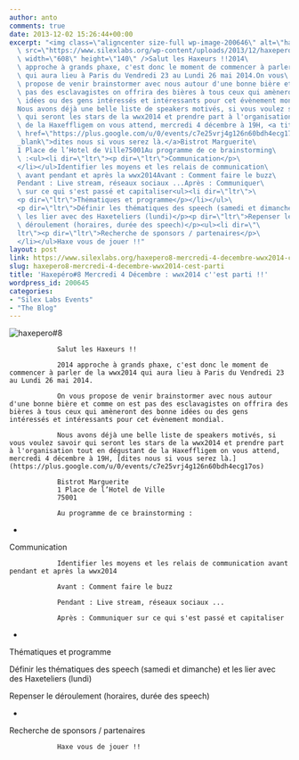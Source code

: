 ```yaml
---
author: anto
comments: true
date: 2013-12-02 15:26:44+00:00
excerpt: "<img class=\"aligncenter size-full wp-image-200646\" alt=\"haxepero#8\"\
  \ src=\"https://www.silexlabs.org/wp-content/uploads/2013/12/haxepero8-DEC2013-new.png\"\
  \ width=\"608\" height=\"140\" />Salut les Haxeurs !!2014\
  \ approche à grands phaxe, c'est donc le moment de commencer à parler de la wwx2014\
  \ qui aura lieu à Paris du Vendredi 23 au Lundi 26 mai 2014.On vous\
  \ propose de venir brainstormer avec nous autour d'une bonne bière et comme on est\
  \ pas des esclavagistes on offrira des bières à tous ceux qui amèneront des bonne\
  \ idées ou des gens intéressés et intéressants pour cet évènement mondial.\
  Nous avons déjà une belle liste de speakers motivés, si vous voulez savoir\
  \ qui seront les stars de la wwx2014 et prendre part à l'organisation tout en dégustant\
  \ de la Haxeffligem on vous attend, mercredi 4 décembre à 19H, <a title=\"Google+\"\
  \ href=\"https://plus.google.com/u/0/events/c7e25vrj4g126n60bdh4ecg17os\" target=\"\
  _blank\">dites nous si vous serez là.</a>Bistrot Marguerite\
  1 Place de l’Hotel de Ville75001Au programme de ce brainstorming\
  \ :<ul><li dir=\"ltr\"><p dir=\"ltr\">Communication</p>\
  </li></ul>Identifier les moyens et les relais de communication\
  \ avant pendant et après la wwx2014Avant : Comment faire le buzz\
  Pendant : Live stream, réseaux sociaux ...Après : Communiquer\
  \ sur ce qui s'est passé et capitaliser<ul><li dir=\"ltr\">\
  <p dir=\"ltr\">Thématiques et programme</p></li></ul>\
  <p dir=\"ltr\">Définir les thématiques des speech (samedi et dimanche) et\
  \ les lier avec des Haxeteliers (lundi)</p><p dir=\"ltr\">Repenser le\
  \ déroulement (horaires, durée des speech)</p><ul><li dir=\"\
  ltr\"><p dir=\"ltr\">Recherche de sponsors / partenaires</p>\
  </li></ul>Haxe vous de jouer !!"
layout: post
link: https://www.silexlabs.org/haxepero8-mercredi-4-decembre-wwx2014-cest-parti/
slug: haxepero8-mercredi-4-decembre-wwx2014-cest-parti
title: 'Haxepéro#8 Mercredi 4 Décembre : wwx2014 c''est parti !!'
wordpress_id: 200645
categories:
- "Silex Labs Events"
- "The Blog"
---
```


![haxepero#8](https://www.silexlabs.org/wp-content/uploads/2013/12/haxepero8-DEC2013-new.png)

				Salut les Haxeurs !!

				2014 approche à grands phaxe, c'est donc le moment de commencer à parler de la wwx2014 qui aura lieu à Paris du Vendredi 23 au Lundi 26 mai 2014.

				On vous propose de venir brainstormer avec nous autour d'une bonne bière et comme on est pas des esclavagistes on offrira des bières à tous ceux qui amèneront des bonne idées ou des gens intéressés et intéressants pour cet évènement mondial.

				Nous avons déjà une belle liste de speakers motivés, si vous voulez savoir qui seront les stars de la wwx2014 et prendre part à l'organisation tout en dégustant de la Haxeffligem on vous attend, mercredi 4 décembre à 19H, [dites nous si vous serez là.](https://plus.google.com/u/0/events/c7e25vrj4g126n60bdh4ecg17os)

				Bistrot Marguerite
				1 Place de l’Hotel de Ville
				75001

				Au programme de ce brainstorming :




  *


Communication





				Identifier les moyens et les relais de communication avant pendant et après la wwx2014

				Avant : Comment faire le buzz

				Pendant : Live stream, réseaux sociaux ...

				Après : Communiquer sur ce qui s'est passé et capitaliser


  *


Thématiques et programme







Définir les thématiques des speech (samedi et dimanche) et les lier avec des Haxeteliers (lundi)




Repenser le déroulement (horaires, durée des speech)







  *


Recherche de sponsors / partenaires





				Haxe vous de jouer !!
